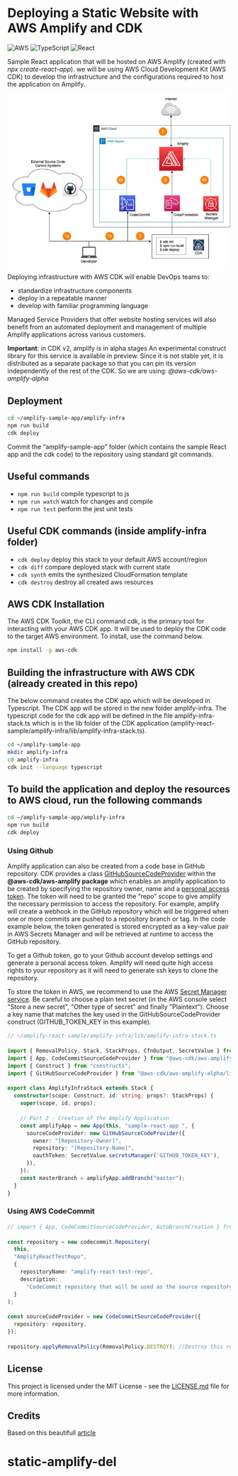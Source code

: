 # Deploying a Static Website with AWS Amplify and CDK

![AWS](https://img.shields.io/badge/AWS-%23FF9900.svg?style=for-the-badge&logo=amazon-aws&logoColor=white)
![TypeScript](https://img.shields.io/badge/typescript-%23007ACC.svg?style=for-the-badge&logo=typescript&logoColor=white)
![React](https://img.shields.io/badge/React-20232A?style=for-the-badge&logo=react&logoColor=61DAFB)

Sample React application that will be hosted on AWS Amplify (created with _npx create-react-app_). we will be using AWS Cloud Development Kit (AWS CDK) to develop the infrastructure and the configurations required to host the application on Amplify.

![Amplify diagram](./public/amplify.png)

Deploying infrastructure with AWS CDK will enable DevOps teams to:

* standardize infrastructure components
* deploy in a repeatable manner
* develop with familiar programming language

Managed Service Providers that offer website hosting services will also benefit from an automated deployment and management of multiple Amplify applications across various customers.

**Important**: in CDK v2, amplify is in alpha stages An experimental construct library for this service is available in preview. Since it is not stable yet, it is distributed as a separate package so that you can pin its version independently of the rest of the CDK. So we are using: _@aws-cdk/aws-amplify-alpha_

## Deployment

```sh
cd ~/amplify-sample-app/amplify-infra
npm run build
cdk deploy
```

Commit the “amplify-sample-app” folder (which contains the sample React app and the cdk code) to the repository using standard git commands.

## Useful commands

* `npm run build`   compile typescript to js
* `npm run watch`   watch for changes and compile
* `npm run test`    perform the jest unit tests

## Useful CDK commands (inside amplify-infra folder)

* `cdk deploy`      deploy this stack to your default AWS account/region
* `cdk diff`        compare deployed stack with current state
* `cdk synth`       emits the synthesized CloudFormation template
* `cdk destroy`     destroy all created aws resources

## AWS CDK Installation

The AWS CDK Toolkit, the CLI command cdk, is the primary tool for interacting with your AWS CDK app. It will be used to deploy the CDK code to the target AWS environment. To install, use the command below.

```sh
npm install -g aws-cdk
```

## Building the infrastructure with AWS CDK (already created in this repo)

The below command creates the CDK app which will be developed in Typescript. The CDK app will be stored in the new folder amplify-infra. The typescript code for the cdk app will be defined in the file amplify-infra-stack.ts which is in the lib folder of the CDK application (amplify-react-sample/amplify-infra/lib/amplify-infra-stack.ts).

```sh
cd ~/amplify-sample-app
mkdir amplify-infra
cd amplify-infra
cdk init --language typescript
```

## To build the application and deploy the resources to AWS cloud, run the following commands

```sh
cd ~/amplify-sample-app/amplify-infra
npm run build
cdk deploy
```

### Using Github

Amplify application can also be created from a code base in GitHub repository. CDK provides a class [GitHubSourceCodeProvider](https://docs.aws.amazon.com/cdk/api/latest/docs/@aws-cdk_aws-amplify.GitHubSourceCodeProvider.html) within the **@aws-cdk/aws-amplify package** which enables an amplify application to be created by specifying the repository owner, name and a [personal access token](https://docs.github.com/en/github/authenticating-to-github/creating-a-personal-access-token). The token will need to be granted the “repo” scope to give amplify the necessary permission to access the repository. For example, amplify will create a webhook in the GitHub repository which will be triggered when one or more commits are pushed to a repository branch or tag. In the code example below, the token generated is stored encrypted as a key-value pair in AWS Secrets Manager and will be retrieved at runtime to access the GitHub repository.

To get a Github token, go to your Github account develop settings and generate a personal access token. Amplify will need quite high access rights to your repository as it will need to generate ssh keys to clone the repository.

To store the token in AWS, we recommend to use the AWS [Secret Manager service](https://aws.amazon.com/secrets-manager). Be careful to choose a plain text secret (in the AWS console select "Store a new secret", "Other type of secret" and finally "Plaintext"). Choose a key name that matches the key used in the GitHubSourceCodeProvider construct (GITHUB_TOKEN_KEY in this example).

```typescript
// ~/amplify-react-sample/amplify-infra/lib/amplify-infra-stack.ts

import { RemovalPolicy, Stack, StackProps, CfnOutput, SecretValue } from "aws-cdk-lib";
import { App, CodeCommitSourceCodeProvider } from "@aws-cdk/aws-amplify-alpha";
import { Construct } from "constructs";
import { GitHubSourceCodeProvider } from "@aws-cdk/aws-amplify-alpha/lib/source-code-providers";

export class AmplifyInfraStack extends Stack {
  constructor(scope: Construct, id: string, props?: StackProps) {
    super(scope, id, props);

    // Part 2 - Creation of the Amplify Application
    const amplifyApp = new App(this, "sample-react-app ", {
      sourceCodeProvider: new GitHubSourceCodeProvider({
        owner: "[Repository-Owner]",
        repository: "[Repository-Name]",
        oauthToken: SecretValue.secretsManager('GITHUB_TOKEN_KEY'),
      }),
    });
    const masterBranch = amplifyApp.addBranch("master");
  }
}
```

### Using AWS CodeCommit

```typescript
// import { App, CodeCommitSourceCodeProvider, AutoBranchCreation } from "@aws-cdk/aws-amplify-alpha";

const repository = new codecommit.Repository(
  this,
  "AmplifyReactTestRepo",
  {
    repositoryName: "amplify-react-test-repo",
    description:
      "CodeCommit repository that will be used as the source repository for the sample react app and the cdk app",
  }
);

const sourceCodeProvider = new CodeCommitSourceCodeProvider({
  repository: repository,
});

repository.applyRemovalPolicy(RemovalPolicy.DESTROY); //Destroy this resource if 'cdk destroy' is invoked. Default is RETAIN
```

## License

This project is licensed under the MIT License - see the [LICENSE.md](LICENSE.md) file for more information.

## Credits

Based on this beautifull [article](https://dev.to/kumo/deploying-nextjs-13-with-amplify-cdk-1dgd)
# static-amplify-del
